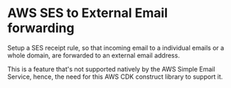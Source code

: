 # AWS SES to External Email forwarding

Setup a SES receipt rule, so that incoming email to a individual emails or a whole domain, are forwarded to an external email address.

This is a feature that's not supported natively by the AWS Simple Email Service, hence, the need for this AWS CDK construct library to support it.
